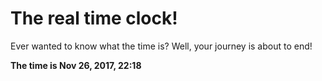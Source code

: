 # The real time clock!

Ever wanted to know what the time is? Well, your journey is about to end!

**The time is Nov 26, 2017, 22:18**